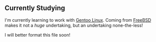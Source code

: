 ## Currently Studying
I'm currently learning to work with [Gentoo Linux](https://www.gentoo.org). Coming from [FreeBSD](https://www.freebsd.org) makes it not a _huge_ undertaking, but an undertaking none-the-less!

I will better format this file soon!